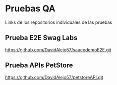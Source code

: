 # Pruebas QA
Links de los repositorios individuales de las pruebas 

## Prueba E2E Swag Labs
https://github.com/DavidAlejo57/saucedemoE2E.git

## Prueba APIs PetStore
https://github.com/DavidAlejo57/petstoreAPI.git
